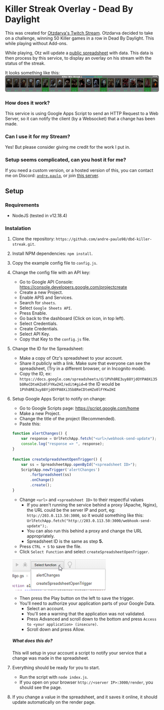 # Killer Streak Overlay - Dead By Daylight

This was created for [Otzdarva's Twitch Stream](https://bit.ly/3lCy3MN). Otzdarva decided to take on a challenge, winning 50 Killer games in a row in Dead By Daylight. This while playing without Add-ons.

While playing, Otz will update a [public spreadsheet](https://bit.ly/3dizu0b) with data. This data is then process by this service, to display an overlay on his stream with the status of the streak.

It looks something like this:
![Preview](guide/template.png "Preview")

### How does it work?

This service is using Google Apps Script to send an HTTP Request to a Web Server, so it can notify the client (by a Websocket) that a change has been made.

### Can I use it for my Stream?

Yes! But please consider giving me credit for the work I put in.

### Setup seems complicated, can you host it for me?

If you need a custom version, or a hosted version of this, you can contact me on Discord: [`andre.paulo`](https://discord.com/users/141205037413040128), or join [this server](https://bit.ly/3lFD2MY).

## Setup

### Requirements

* NodeJS (tested in v12.18.4)

### Instalation

1. Clone the repository: `https://github.com/andre-paulo98/dbd-killer-streak.git`.

2. Install NPM dependencies: `npm install`.

3. Copy the example config file to `config.js`.

4. Change the config file with an API key:
   - Go to Google API Console: https://console.developers.google.com/projectcreate
   - Create a new Project.
   - Enable APIS and Services.
   - Search for `sheets`.
   - Select `Google Sheets API`.
   - Press Enable.
   - Go back to the dashboard (Click on icon, in top left).
   - Select Credentials.
   - Create Credentials.
   - Select API Key.
   - Copy that Key to the `config.js` file.

5. Change the ID for the Spreadsheet:
   - Make a copy of Otz's spreadsheet to your account.
   - Share it publicly with a link. Make sure that everyone can see the spreadsheet, (Try in a different browser, or in Incognito mode).
   - Copy the ID, ex: `https://docs.google.com/spreadsheets/d/1PVh8RE3uy88YjdOYPA0Xi35b8ReCDteHZo0lFYKw2HI/edit#gid=0` the ID would be `1PVh8RE3uy88YjdOYPA0Xi35b8ReCDteHZo0lFYKw2HI`
   
6. Setup Google Apps Script to notify on change:
   - Go to Google Scripts page: https://script.google.com/home
   - Make a new Project.
   - Change the title of the project (Recommended).
   - Paste this:
    ```js
    function alertChanges() {
        var response = UrlFetchApp.fetch("<url>/webhook-send-update");
        console.log("response => ", response);
    }
    
    function createSpreadsheetOpenTrigger() {
        var ss = SpreadsheetApp.openById("<spreadsheet ID>");
        ScriptApp.newTrigger('alertChanges')
            .forSpreadsheet(ss)
            .onChange()
            .create();
    }
    ```
   - Change `<url>` and `<spreadsheet ID>` to their respectful values
      - If you aren't running the service behind a proxy (Apache, Nginx), the URL could be the server IP and port, eg: `http://203.0.113.50:3000`, so it would something like this: `UrlFetchApp.fetch("http://203.0.113.50:3000/webhook-send-update");`.
      - You can also run this behind a proxy and change the URL appropriately.
      - Spreadsheet ID is the same as step **5.**
   - Press `CTRL + S` to save the file.
   - Click `Select Function` and select `createSpreadsheetOpenTrigger`.
   
   ![function](guide/selectfunction.png "function")
   - Then press the Play button on the left to save the trigger.
   - You'll need to authorize your application parts of your Google Data.
      - Select an account.
      - You'll see a warning that the application was not validated. 
      - Press Advanced and scroll down to the bottom and press `Access to <your application> (insecure)`.
      - Scroll down and press Allow.

    ##### What does this do?
    This will setup in your account a script to notify your service that a change was made in the spreadsheet.

7. Everything should be ready for you to start.
   - Run the script with `node index.js`.
   - If you open on your browser `http://<server IP>:3000/render`, you should see the page.
   
8. If you change a value in the spreadsheet, and it saves it online, it should update automatically on the render page.



